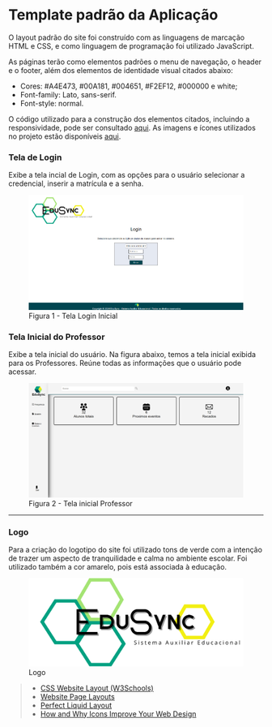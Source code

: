 # Template padrão da Aplicação

O layout padrão do site foi construído com as linguagens de marcação HTML e CSS, e como linguagem de programação foi utilizado JavaScript. 

As páginas terão como elementos padrões o menu de navegação, o header e o footer, além dos elementos de identidade visual citados abaixo:

<ul>
<li>Cores: #A4E473, #00A181, #004651, #F2EF12, #000000 e white;</li>
<li>Font-family: Lato, sans-serif.</li>
<li>Font-style: normal. </li>
</ul>
 
O código utilizado para a construção dos elementos citados, incluindo a responsividade, pode ser consultado <a href="https://github.com/ICEI-PUC-Minas-PMV-ADS/pmv-ads-2024-1-e1-proj-web-t5-pmv-ads-2024-1-e1-projedusync/tree/main/codigo-fonte">aqui</a>. As imagens e ícones utilizados no projeto estão disponíveis <a href="https://github.com/ICEI-PUC-Minas-PMV-ADS/pmv-ads-2024-1-e1-proj-web-t5-pmv-ads-2024-1-e1-projedusync/tree/main/codigo-fonte/img">aqui</a>.

<h3><b> Tela de Login </b></h3>
<p>Exibe a tela incial de Login, com as opções para o usuário selecionar a credencial, inserir a matrícula e a senha. </p>
<figure>
  <img src="https://github.com/ICEI-PUC-Minas-PMV-ADS/pmv-ads-2024-1-e1-proj-web-t5-pmv-ads-2024-1-e1-projedusync/blob/main/documentos/img/Edusync/TelaInicialLogin.png">
  <figcaption>Figura 1 - Tela Login Inicial</figcaption>
</figure>

<h3><b>Tela Inicial do Professor</b></h3>
<p> Exibe a tela inicial do usuário. Na figura abaixo, temos a tela inicial exibida para os Professores. Reúne todas as informações que o usuário pode acessar.</p>
<figure>
  <img src=https://github.com/ICEI-PUC-Minas-PMV-ADS/pmv-ads-2024-1-e1-proj-web-t5-pmv-ads-2024-1-e1-projedusync/blob/main/documentos/img/Edusync/TelaInicialProfessor.png> 
  <figcaption>Figura 2 - Tela inicial Professor </figcaption>
</figure>

<hr>
<h3><b>Logo</b></h3>
<p>Para a criação do logotipo do site foi utilizado tons de verde com a intenção de trazer um aspecto de tranquilidade e calma no ambiente escolar. Foi utilizado também a cor amarelo, pois está associada à educação. </p>

<figure>
  <img src="https://raw.githubusercontent.com/ICEI-PUC-Minas-PMV-ADS/pmv-ads-2024-1-e1-proj-web-t5-pmv-ads-2024-1-e1-projedusync/main/documentos/img/Edusync/logoEduSync.png">
  <figcaption>Logo</figcaption>
</figure>

 

> - [CSS Website Layout (W3Schools)](https://www.w3schools.com/css/css_website_layout.asp)
> - [Website Page Layouts](http://www.cellbiol.com/bioinformatics_web_development/chapter-3-your-first-web-page-learning-html-and-css/website-page-layouts/)
> - [Perfect Liquid Layout](https://matthewjamestaylor.com/perfect-liquid-layouts)
> - [How and Why Icons Improve Your Web Design](https://usabilla.com/blog/how-and-why-icons-improve-you-web-design/)
